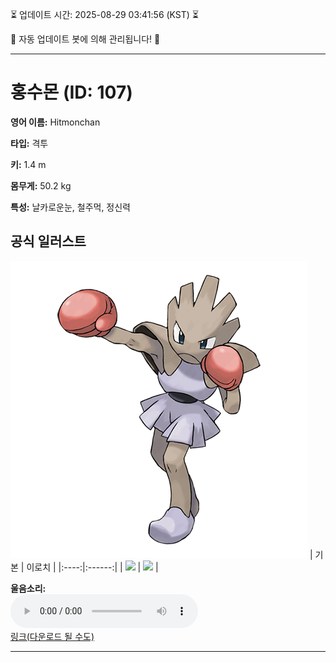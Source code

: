 
⏳ 업데이트 시간: 2025-08-29 03:41:56 (KST) ⏳

🤖 자동 업데이트 봇에 의해 관리됩니다! 🤖

---

# 홍수몬 (ID: 107)
**영어 이름:** Hitmonchan

**타입:** 격투

**키:** 1.4 m

**몸무게:** 50.2 kg

**특성:** 날카로운눈, 철주먹, 정신력

## 공식 일러스트
![](https://raw.githubusercontent.com/PokeAPI/sprites/master/sprites/pokemon/other/official-artwork/107.png)
| 기본 | 이로치 |
|:----:|:------:|
| <img src="http://play.pokemonshowdown.com/sprites/ani/hitmonchan.gif" width="200"> | <img src="http://play.pokemonshowdown.com/sprites/ani-shiny/hitmonchan.gif" width="200"> |

**울음소리:**<br><audio controls src="https://raw.githubusercontent.com/PokeAPI/cries/main/cries/pokemon/latest/107.ogg"></audio><br> [링크(다운로드 될 수도)](https://raw.githubusercontent.com/PokeAPI/cries/main/cries/pokemon/latest/107.ogg)


---
